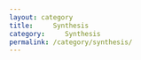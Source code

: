 ```yaml
---
layout: category
title:     Synthesis
category:     Synthesis
permalink: /category/synthesis/
---
```

